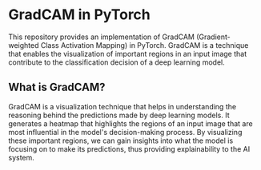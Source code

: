 # GradCAM in PyTorch
This repository provides an implementation of GradCAM (Gradient-weighted Class Activation Mapping) in PyTorch. GradCAM is a technique that enables the visualization of important regions in an input image that contribute to the classification decision of a deep learning model.

## What is GradCAM?
GradCAM is a visualization technique that helps in understanding the reasoning behind the predictions made by deep learning models. It generates a heatmap that highlights the regions of an input image that are most influential in the model's decision-making process. By visualizing these important regions, we can gain insights into what the model is focusing on to make its predictions, thus providing explainability to the AI system.
